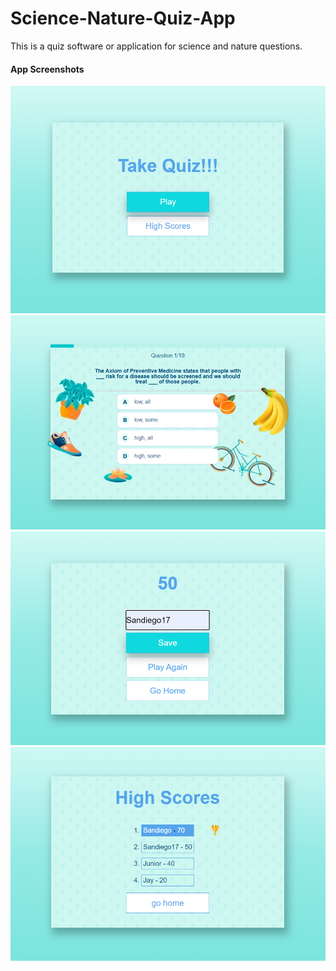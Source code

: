 # Science-Nature-Quiz-App
This is a quiz software or application for science and nature questions.

#### App Screenshots
![Home](./Assets/Images/Screenshot%20(173).png)
![Game](./Assets/Images/Screenshot%20(174).png)
![Score](./Assets/Images/Screenshot%20(175).png)
![Highscore](./Assets/Images/Screenshot%20(176).png)
